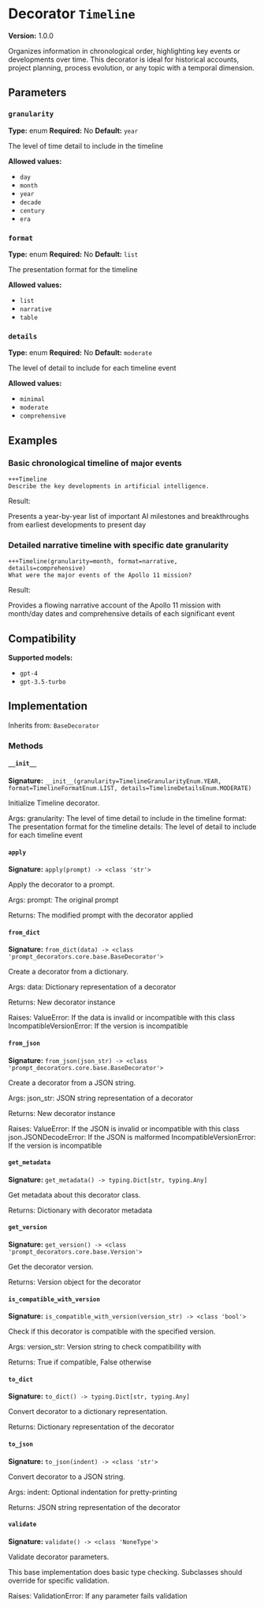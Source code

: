 # Decorator `Timeline`

**Version:** 1.0.0

Organizes information in chronological order, highlighting key events or developments over time. This decorator is ideal for historical accounts, project planning, process evolution, or any topic with a temporal dimension.

## Parameters

### `granularity`

**Type:** enum
**Required:** No
**Default:** `year`

The level of time detail to include in the timeline

**Allowed values:**

- `day`
- `month`
- `year`
- `decade`
- `century`
- `era`

### `format`

**Type:** enum
**Required:** No
**Default:** `list`

The presentation format for the timeline

**Allowed values:**

- `list`
- `narrative`
- `table`

### `details`

**Type:** enum
**Required:** No
**Default:** `moderate`

The level of detail to include for each timeline event

**Allowed values:**

- `minimal`
- `moderate`
- `comprehensive`

## Examples

### Basic chronological timeline of major events

```
+++Timeline
Describe the key developments in artificial intelligence.
```

Result:

Presents a year-by-year list of important AI milestones and breakthroughs from earliest developments to present day

### Detailed narrative timeline with specific date granularity

```
+++Timeline(granularity=month, format=narrative, details=comprehensive)
What were the major events of the Apollo 11 mission?
```

Result:

Provides a flowing narrative account of the Apollo 11 mission with month/day dates and comprehensive details of each significant event

## Compatibility

**Supported models:**

- `gpt-4`
- `gpt-3.5-turbo`

## Implementation

Inherits from: `BaseDecorator`

### Methods

#### `__init__`

**Signature:** `__init__(granularity=TimelineGranularityEnum.YEAR, format=TimelineFormatEnum.LIST, details=TimelineDetailsEnum.MODERATE)`

Initialize Timeline decorator.

Args:
    granularity: The level of time detail to include in the timeline
    format: The presentation format for the timeline
    details: The level of detail to include for each timeline event

#### `apply`

**Signature:** `apply(prompt) -> <class 'str'>`

Apply the decorator to a prompt.

Args:
    prompt: The original prompt

Returns:
    The modified prompt with the decorator applied

#### `from_dict`

**Signature:** `from_dict(data) -> <class 'prompt_decorators.core.base.BaseDecorator'>`

Create a decorator from a dictionary.

Args:
    data: Dictionary representation of a decorator

Returns:
    New decorator instance

Raises:
    ValueError: If the data is invalid or incompatible with this class
    IncompatibleVersionError: If the version is incompatible

#### `from_json`

**Signature:** `from_json(json_str) -> <class 'prompt_decorators.core.base.BaseDecorator'>`

Create a decorator from a JSON string.

Args:
    json_str: JSON string representation of a decorator

Returns:
    New decorator instance

Raises:
    ValueError: If the JSON is invalid or incompatible with this class
    json.JSONDecodeError: If the JSON is malformed
    IncompatibleVersionError: If the version is incompatible

#### `get_metadata`

**Signature:** `get_metadata() -> typing.Dict[str, typing.Any]`

Get metadata about this decorator class.

Returns:
    Dictionary with decorator metadata

#### `get_version`

**Signature:** `get_version() -> <class 'prompt_decorators.core.base.Version'>`

Get the decorator version.

Returns:
    Version object for the decorator

#### `is_compatible_with_version`

**Signature:** `is_compatible_with_version(version_str) -> <class 'bool'>`

Check if this decorator is compatible with the specified version.

Args:
    version_str: Version string to check compatibility with

Returns:
    True if compatible, False otherwise

#### `to_dict`

**Signature:** `to_dict() -> typing.Dict[str, typing.Any]`

Convert decorator to a dictionary representation.

Returns:
    Dictionary representation of the decorator

#### `to_json`

**Signature:** `to_json(indent) -> <class 'str'>`

Convert decorator to a JSON string.

Args:
    indent: Optional indentation for pretty-printing

Returns:
    JSON string representation of the decorator

#### `validate`

**Signature:** `validate() -> <class 'NoneType'>`

Validate decorator parameters.

This base implementation does basic type checking.
Subclasses should override for specific validation.

Raises:
    ValidationError: If any parameter fails validation
